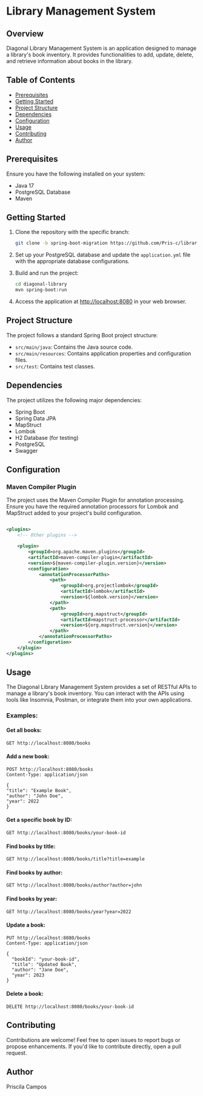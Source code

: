 # Library Management System

## Overview

Diagonal Library Management System is an application designed to manage a library's book inventory. It provides
functionalities to add, update, delete, and retrieve information about books in the library.

## Table of Contents

- [Prerequisites](#prerequisites)
- [Getting Started](#getting-started)
- [Project Structure](#project-structure)
- [Dependencies](#dependencies)
- [Configuration](#configuration)
- [Usage](#usage)
- [Contributing](#contributing)
- [Author](#author)

## Prerequisites

Ensure you have the following installed on your system:

- Java 17
- PostgreSQL Database
- Maven

## Getting Started

1. Clone the repository with the specific branch:
    ```bash
    git clone -b spring-boot-migration https://github.com/Pris-c/library-manager.git

2. Set up your PostgreSQL database and update the `application.yml` file with the appropriate database configurations.

3. Build and run the project:
    ```bash
    cd diagonal-library
    mvn spring-boot:run
    ```

4. Access the application at [http://localhost:8080](http://localhost:8080) in your web browser.

## Project Structure

The project follows a standard Spring Boot project structure:

- `src/main/java`: Contains the Java source code.
- `src/main/resources`: Contains application properties and configuration files.
- `src/test`: Contains test classes.

## Dependencies

The project utilizes the following major dependencies:

- Spring Boot
- Spring Data JPA
- MapStruct
- Lombok
- H2 Database (for testing)
- PostgreSQL
- Swagger

## Configuration

### Maven Compiler Plugin

The project uses the Maven Compiler Plugin for annotation processing. Ensure you have the required annotation processors
for Lombok and MapStruct added to your project's build configuration.

```xml

<plugins>
    <!-- Other plugins -->

    <plugin>
        <groupId>org.apache.maven.plugins</groupId>
        <artifactId>maven-compiler-plugin</artifactId>
        <version>${maven-compiler-plugin.version}</version>
        <configuration>
            <annotationProcessorPaths>
                <path>
                    <groupId>org.projectlombok</groupId>
                    <artifactId>lombok</artifactId>
                    <version>${lombok.version}</version>
                </path>
                <path>
                    <groupId>org.mapstruct</groupId>
                    <artifactId>mapstruct-processor</artifactId>
                    <version>${org.mapstruct.version}</version>
                </path>
            </annotationProcessorPaths>
        </configuration>
    </plugin>
</plugins>
```

## Usage

The Diagonal Library Management System provides a set of RESTful APIs to manage a library's book inventory.
You can interact with the APIs using tools like Insomnia, Postman, or integrate them into your own applications.

### Examples:

#### Get all books:

```http
GET http://localhost:8080/books
```

#### Add a new book:

```http
POST http://localhost:8080/books
Content-Type: application/json

{
"title": "Example Book",
"author": "John Doe",
"year": 2022
}
```

#### Get a specific book by ID:

```http
GET http://localhost:8080/books/your-book-id
```

#### Find books by title:

```http
GET http://localhost:8080/books/title?title=example
```

#### Find books by author:

```http
GET http://localhost:8080/books/author?author=john
```

#### Find books by year:

```http
GET http://localhost:8080/books/year?year=2022
```

#### Update a book:

```http
PUT http://localhost:8080/books
Content-Type: application/json

{
  "bookId": "your-book-id",
  "title": "Updated Book",
  "author": "Jane Doe",
  "year": 2023
}
```

#### Delete a book:

```http
DELETE http://localhost:8080/books/your-book-id
```

## Contributing

Contributions are welcome! Feel free to open issues to report bugs or propose enhancements. If you'd like to contribute
directly, open a pull request.

## Author

Priscila Campos




